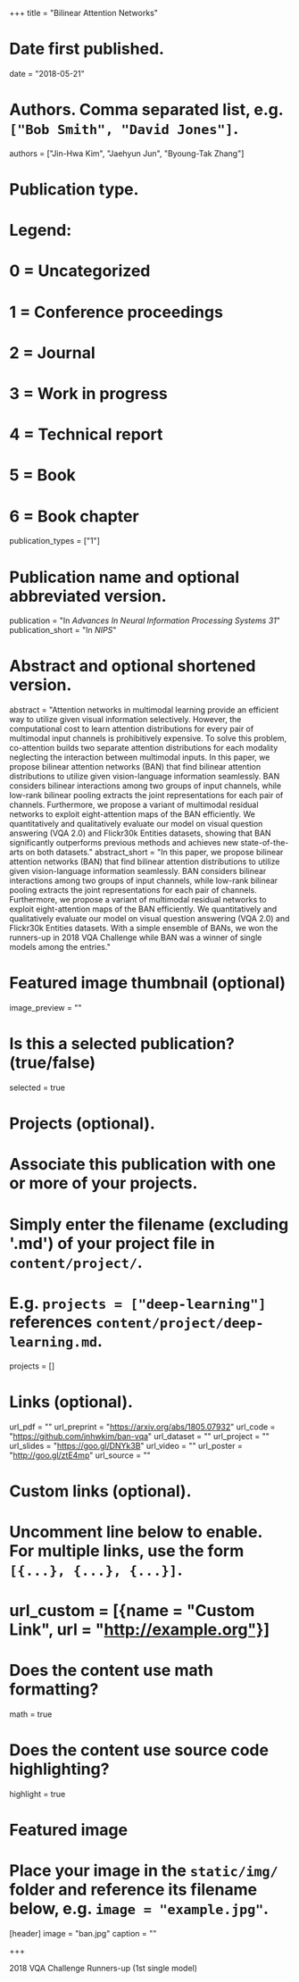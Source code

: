 +++
title = "Bilinear Attention Networks"

# Date first published.
date = "2018-05-21"

# Authors. Comma separated list, e.g. `["Bob Smith", "David Jones"]`.
authors = ["Jin-Hwa Kim", "Jaehyun Jun", "Byoung-Tak Zhang"]

# Publication type.
# Legend:
# 0 = Uncategorized
# 1 = Conference proceedings
# 2 = Journal
# 3 = Work in progress
# 4 = Technical report
# 5 = Book
# 6 = Book chapter
publication_types = ["1"]

# Publication name and optional abbreviated version.
publication = "In *Advances In Neural Information Processing Systems 31*"
publication_short = "In *NIPS*"

# Abstract and optional shortened version.
abstract = "Attention networks in multimodal learning provide an efficient way to utilize given visual information selectively. However, the computational cost to learn attention distributions for every pair of multimodal input channels is prohibitively expensive. To solve this problem, co-attention builds two separate attention distributions for each modality neglecting the interaction between multimodal inputs. In this paper, we propose bilinear attention networks (BAN) that find bilinear attention distributions to utilize given vision-language information seamlessly. BAN considers bilinear interactions among two groups of input channels, while low-rank bilinear pooling extracts the joint representations for each pair of channels. Furthermore, we propose a variant of multimodal residual networks to exploit eight-attention maps of the BAN efficiently. We quantitatively and qualitatively evaluate our model on visual question answering (VQA 2.0) and Flickr30k Entities datasets, showing that BAN significantly outperforms previous methods and achieves new state-of-the-arts on both datasets."
abstract_short = "In this paper, we propose bilinear attention networks (BAN) that find bilinear attention distributions to utilize given vision-language information seamlessly. BAN considers bilinear interactions among two groups of input channels, while low-rank bilinear pooling extracts the joint representations for each pair of channels. Furthermore, we propose a variant of multimodal residual networks to exploit eight-attention maps of the BAN efficiently. We quantitatively and qualitatively evaluate our model on visual question answering (VQA 2.0) and Flickr30k Entities datasets. With a simple ensemble of BANs, we won the runners-up in 2018 VQA Challenge while BAN was a winner of single models among the entries."

# Featured image thumbnail (optional)
image_preview = ""

# Is this a selected publication? (true/false)
selected = true

# Projects (optional).
#   Associate this publication with one or more of your projects.
#   Simply enter the filename (excluding '.md') of your project file in `content/project/`.
#   E.g. `projects = ["deep-learning"]` references `content/project/deep-learning.md`.
projects = []

# Links (optional).
url_pdf = ""
url_preprint = "https://arxiv.org/abs/1805.07932"
url_code = "https://github.com/jnhwkim/ban-vqa"
url_dataset = ""
url_project = ""
url_slides = "https://goo.gl/DNYk3B"
url_video = ""
url_poster = "http://goo.gl/ztE4mp"
url_source = ""

# Custom links (optional).
#   Uncomment line below to enable. For multiple links, use the form `[{...}, {...}, {...}]`.
# url_custom = [{name = "Custom Link", url = "http://example.org"}]

# Does the content use math formatting?
math = true

# Does the content use source code highlighting?
highlight = true

# Featured image
# Place your image in the `static/img/` folder and reference its filename below, e.g. `image = "example.jpg"`.
[header]
image = "ban.jpg"
caption = ""

+++

2018 VQA Challenge Runners-up (1st single model)
